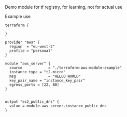 Demo module for tf registry, for learning, not for actual use

Example use
```
terraform {
  
}

provider "aws" {
  region  = "eu-west-2"
  profile = "personal"
}

module "aws_server" {
  source            = "./terraform-aws-module-example"
  instance_type = "t2.micro"
  msg               = "HELLO WORLD"
  key_pair_name = "instance_key_pair"
  egress_ports = [22, 80]
}


output "ec2_public_dns" {
  value = module.aws_server.instance_public_dns
}
```